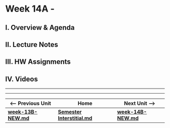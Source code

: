 # Week 14A - 

## I. Overview & Agenda

## II. Lecture Notes

## III. HW Assignments

## IV. Videos

<hr><hr>

| <-- Previous Unit | Home | Next Unit -->
| --- | --- | --- 
| [**week-13B-NEW.md**](week-13B-NEW.md)    |  [**Semester Interstitial.md**](../interstitial.md.md) | [**week-14B-NEW.md**](week-14B-NEW.md)
